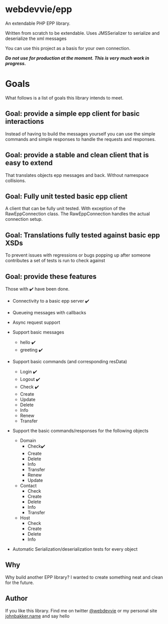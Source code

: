 webdevvie/epp
=============

An extendable PHP EPP library. 

Written from scratch to be extendable. 
Uses JMSSerializer to serialize and deserialize the xml messages

You can use this project as a basis for your own connection.

**_Do not use for production at the moment. This is very much work in progress._**



Goals
=====
What follows is a list of goals this library intends to meet.

Goal: provide a simple epp client for basic interactions 
--------------------------------------------------------
Instead of having to build the messages yourself you can use the simple commands and simple responses to handle the requests and responses.

Goal: provide a stable and clean client that is easy to extend   
--------------------------------------------------------------
That translates objects epp messages and back. Without namespace collisions.

Goal: Fully unit tested basic epp client
----------------------------------------
A client that can be fully unit tested. With exception of the RawEppConnection class.
The RawEppConnection handles the actual connection setup. 

Goal: Translations fully tested against basic epp XSDs
------------------------------------------------------
To prevent issues with regressions or bugs popping up after someone contributes a set of tests is run to check against 

Goal: provide these features
----------------------------


Those with ✔️ have been done.

- Connectivity to a basic epp server ✔️
- Queueing messages with callbacks 
- Async request support
- Support basic messages
    - hello ✔️
    - greeting ✔️
- Support basic commands (and corresponding resData) 
    - Login ✔️
    - Logout ✔️
    - Check ✔️
    - Create
    - Update
    - Delete
    - Info
    - Renew
    - Transfer  
    
- Support the basic commands/responses for the following objects
    - Domain
        - Check✔️
        - Create
        - Delete
        - Info
        - Transfer
        - Renew
        - Update
    - Contact
        - Check
        - Create
        - Delete
        - Info
        - Transfer
    - Host
        - Check
        - Create
        - Delete
        - Info


- Automatic Serialization/deserialization tests for every object

Why
---
Why build another EPP library? I wanted to create something neat and clean for the future. 


Author
------
If you like this library. Find me on twitter [@webdevvie](https://twitter.com/webdevvie) or my personal site [johnbakker.name](https://www.johnbakker.name) and say hello            
